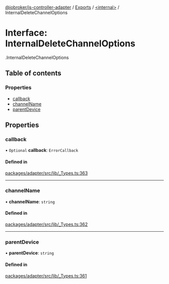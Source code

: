 [@iobroker/js-controller-adapter](../README.md) / [Exports](../modules.md) / [<internal\>](../modules/internal_.md) / InternalDeleteChannelOptions

# Interface: InternalDeleteChannelOptions

[<internal>](../modules/internal_.md).InternalDeleteChannelOptions

## Table of contents

### Properties

- [callback](internal_.InternalDeleteChannelOptions.md#callback)
- [channelName](internal_.InternalDeleteChannelOptions.md#channelname)
- [parentDevice](internal_.InternalDeleteChannelOptions.md#parentdevice)

## Properties

### callback

• `Optional` **callback**: `ErrorCallback`

#### Defined in

[packages/adapter/src/lib/_Types.ts:363](https://github.com/ioBroker/ioBroker.js-controller/blob/be86979f/packages/adapter/src/lib/_Types.ts#L363)

___

### channelName

• **channelName**: `string`

#### Defined in

[packages/adapter/src/lib/_Types.ts:362](https://github.com/ioBroker/ioBroker.js-controller/blob/be86979f/packages/adapter/src/lib/_Types.ts#L362)

___

### parentDevice

• **parentDevice**: `string`

#### Defined in

[packages/adapter/src/lib/_Types.ts:361](https://github.com/ioBroker/ioBroker.js-controller/blob/be86979f/packages/adapter/src/lib/_Types.ts#L361)

